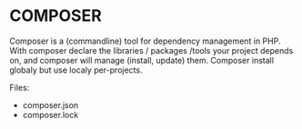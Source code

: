# COMPOSER

Composer is a (commandline) tool for dependency management in PHP.
With composer declare the libraries / packages /tools your project depends on, and composer will manage (install, update) them.
Composer install globaly but use localy per-projects.

Files:

* composer.json
* composer.lock
